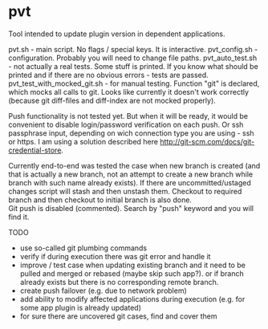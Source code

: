 # pvt
Tool intended to update plugin version in dependent applications.

pvt.sh - main script. No flags / special keys. It is interactive.
pvt_config.sh - configuration. Probably you will need to change file paths.
pvt_auto_test.sh - not actually a real tests. Some stuff is printed. If you know what should be printed and if there are no obvious errors - tests are passed.
pvt_test_with_mocked_git.sh - for manual testing. Function "git" is declared, which mocks all calls to git. Looks like currently it doesn't work correctly (because git diff-files and diff-index are not mocked properly).

Push functionality is not tested yet. 
But when it will be ready, it would be convenient to disable login/password verification on each push. 
Or ssh passphrase input, depending on wich connection type you are using - ssh or https.
I am using a solution described here http://git-scm.com/docs/git-credential-store.

Currently end-to-end was tested the case when new branch is created (and that is actually a new branch, not an attempt to create a new branch while branch with such name already exists).
If there are uncommitted/ustaged changes script will stash and then unstash them. Checkout to required branch and then checkout to initial branch is also done.   
Git push is disabled (commented). Search by "push" keyword and you will find it. 

TODO
- use so-called git plumbing commands
- verify if during execution there was git error and handle it
- improve / test case when updating existing branch and it need to be pulled and merged or rebased (maybe skip such app?). or if branch already exists but there is no corresponding remote branch.
- create push failover (e.g. due to network problem)
- add ability to modify affected applications during execution (e.g. for some app plugin is already updated)
- for sure there are uncovered git cases, find and cover them
